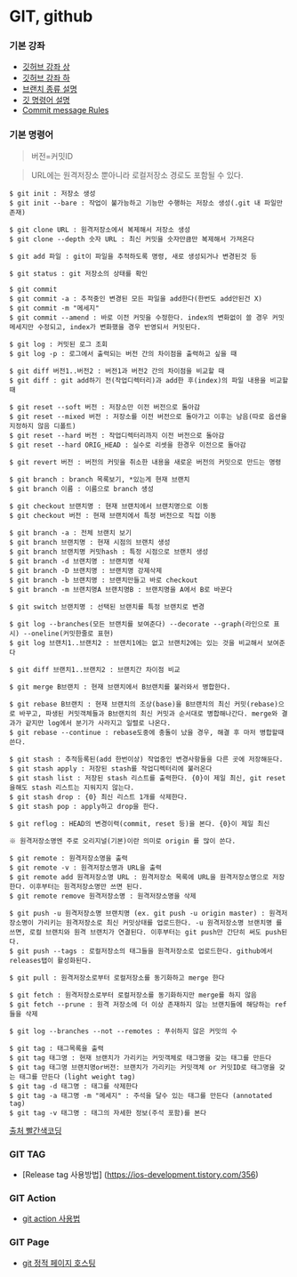 # GIT, github

### 기본 강좌
* [깃허브 강좌 상](https://www.youtube.com/watch?v=FXDjmsiv8fI&t=38s)
* [깃허브 강좌 하](https://www.youtube.com/watch?v=GaKjTjwcKQo)
* [브랜치 종류 설명](https://mylko72.gitbooks.io/git/content/branch/branch_type.html)
* [깃 명령어 설명](https://youtube.com/playlist?list=PLpzDq-W37heTVW8lrWo8DVLi33BRVwICo&si=nZWDYXeqXuh0uX-P)
* [Commit message Rules](https://junhyunny.github.io/information/github/git-commit-message-rule/)

### 기본 명령어
> 버전=커밋ID

>URL에는 원격저장소 뿐아니라 로컬저장소 경로도 포함될 수 있다.
```console
$ git init : 저장소 생성
$ git init --bare : 작업이 불가능하고 기능만 수행하는 저장소 생성(.git 내 파일만 존재)

$ git clone URL : 원격저장소에서 복제해서 저장소 생성
$ git clone --depth 숫자 URL : 최신 커밋을 숫자만큼만 복제해서 가져온다

$ git add 파일 : git이 파일을 추적하도록 명령, 새로 생성되거나 변경된것 등

$ git status : git 저장소의 상태를 확인

$ git commit
$ git commit -a : 추적중인 변경된 모든 파일을 add한다(한번도 add안된건 X)
$ git commit -m "메세지"
$ git commit --amend : 바로 이전 커밋을 수정한다. index의 변화없이 쓸 경우 커밋메세지만 수정되고, index가 변화했을 경우 반영되서 커밋된다.

$ git log : 커밋된 로그 조회
$ git log -p : 로그에서 출력되는 버전 간의 차이점을 출력하고 싶을 때

$ git diff 버전1..버전2 : 버전1과 버전2 간의 차이점을 비교할 때
$ git diff : git add하기 전(작업디렉터리)과 add한 후(index)의 파일 내용을 비교할 때

$ git reset --soft 버전 : 저장소만 이전 버전으로 돌아감
$ git reset --mixed 버전 : 저장소를 이전 버전으로 돌아가고 이후는 남음(따로 옵션을 지정하지 않음 디폴트)
$ git reset --hard 버전 : 작업디렉터리까지 이전 버전으로 돌아감
$ git reset --hard ORIG_HEAD : 실수로 리셋을 한경우 이전으로 돌아감

$ git revert 버전 : 버전의 커밋을 취소한 내용을 새로운 버전의 커밋으로 만드는 명령

$ git branch : branch 목록보기, *있는게 현재 브랜치
$ git branch 이름 : 이름으로 branch 생성

$ git checkout 브랜치명 : 현재 브랜치에서 브랜치명으로 이동
$ git checkout 버전 : 현재 브랜치에서 특정 버전으로 직접 이동

$ git branch -a : 전체 브랜치 보기
$ git branch 브랜치명 : 현재 시점의 브랜치 생성
$ git branch 브랜치명 커밋hash : 특정 시점으로 브랜치 생성
$ git branch -d 브랜치명 : 브랜치명 삭제
$ git branch -D 브랜치명 : 브랜치명 강제삭제
$ git branch -b 브랜치명 : 브랜치만들고 바로 checkout
$ git branch -m 브랜치명A 브랜치명B : 브랜치명을 A에서 B로 바꾼다

$ git switch 브랜치명 : 선택된 브랜치를 특정 브랜치로 변경

$ git log --branches(모든 브랜치를 보여준다) --decorate --graph(라인으로 표시) --oneline(커밋한줄로 표현)
$ git log 브랜치1..브랜치2 : 브랜치1에는 없고 브랜치2에는 있는 것을 비교해서 보여준다

$ git diff 브랜치1..브랜치2 : 브랜치간 차이점 비교

$ git merge B브랜치 : 현재 브랜치에서 B브랜치를 불러와서 병합한다.

$ git rebase B브랜치 : 현재 브랜치의 조상(base)을 B브랜치의 최신 커밋(rebase)으로 바꾸고, 파생된 커밋객체들과 B브랜치의 최신 커밋과 순서대로 병합해나간다. merge와 결과가 같지만 log에서 분기가 사라지고 일렬로 나온다.
$ git rebase --continue : rebase도중에 충돌이 났을 경우, 해결 후 마저 병합할때 쓴다.

$ git stash : 추적등록된(add 한번이상) 작업중인 변경사항들을 다른 곳에 저장해둔다.
$ git stash apply : 저장된 stash를 작업디렉터리에 불러온다
$ git stash list : 저장된 stash 리스트를 출력한다. {0}이 제일 최신, git reset을해도 stash 리스트는 지워지지 않는다.
$ git stash drop : {0} 최신 리스트 1개를 삭제한다.
$ git stash pop : apply하고 drop을 한다.

$ git reflog : HEAD의 변경이력(commit, reset 등)을 본다. {0}이 제일 최신

※ 원격저장소명엔 주로 오리지널(기본)이란 의미로 origin 를 많이 쓴다.

$ git remote : 원격저장소명을 출력
$ git remote -v : 원격저장소명과 URL을 출력
$ git remote add 원격저장소명 URL : 원격저장소 목록에 URL을 원격저장소명으로 저장한다. 이후부터는 원격저장소명만 쓰면 된다.
$ git remote remove 원격저장소명 : 원격저장소명을 삭제

$ git push -u 원격저장소명 브랜치명 (ex. git push -u origin master) : 원격저장소명이 가리키는 원격저장소로 최신 커밋상태를 업로드한다. -u 원격저장소명 브랜치명 를 쓰면, 로컬 브랜치와 원격 브랜치가 연결된다. 이후부터는 git push만 간단히 써도 push된다.
$ git push --tags : 로컬저장소의 태그들을 원격저장소로 업로드한다. github에서 releases탭이 활성화된다.

$ git pull : 원격저장소로부터 로컬저장소를 동기화하고 merge 한다

$ git fetch : 원격저장소로부터 로컬저장소를 동기화하지만 merge를 하지 않음
$ git fetch --prune : 원격 저장소에 더 이상 존재하지 않는 브랜치들에 해당하는 ref 들을 삭제

$ git log --branches --not --remotes : 푸쉬하지 않은 커밋의 수

$ git tag : 태그목록을 출력
$ git tag 태그명 : 현재 브랜치가 가리키는 커밋객체로 태그명을 갖는 태그를 만든다
$ git tag 태그명 브랜치명or버전: 브랜치가 가리키는 커밋객체 or 커밋ID로 태그명을 갖는 태그를 만든다 (light weight tag)
$ git tag -d 태그명 : 태그를 삭제한다
$ git tag -a 태그명 -m "메세지" : 주석을 달수 있는 태그를 만든다 (annotated tag)
$ git tag -v 태그명 : 태그의 자세한 정보(주석 포함)를 본다
```
[출처 빨간색코딩](https://sjh836.tistory.com/31)

### GIT TAG
* [Release tag 사용방법] (https://ios-development.tistory.com/356)

### GIT Action
* [git action 사용법](https://zzsza.github.io/development/2020/06/06/github-action/)


### GIT Page
* [git 정적 페이지 호스팅](https://eunche.github.io/deploy/github_static_web_page_hosting/)
